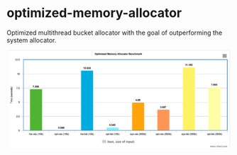 # optimized-memory-allocator
Optimized multithread bucket allocator with the goal of outperforming the system allocator.

![performance graph](https://github.com/pickdani/optimized-memory-allocator/blob/main/src/graph.png)
